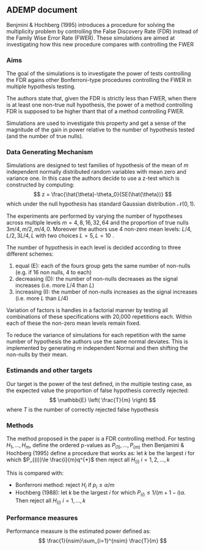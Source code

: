 ## ADEMP document

Benjmini & Hochberg (1995) introduces a procedure for solving the multiplicity problem
by controlling the False Discovery Rate (FDR) instead of the Family Wise Error Rate (FWER). These simulations are aimed at investigating how this new procedure compares with controlling the FWER
### Aims
The goal of the simulations is to investigate the power of tests controlling the FDR agains other Bonferroni-type procedures controlling the FWER in multiple hypothesis testing.

The authors state that, given the FDR is strictly less than FWER, when there is at least one non-true null hypothesis, the power of a method controlling FDR is supposed to be higher thant that of a method controlling FWER.

Simulations are used to investigate this property and get a sense of the magnitude of the gain in power relative to the number of hypothesis tested (and the number of true nulls).
### Data Generating Mechanism
Simulations are designed to test families of hypothesis of the mean of $m$ independent normally distributed random variables with mean zero and variance one. In this case the authors decide to use a z-test which is constructed by computing:
$$
z = \frac{\hat{\theta}-\theta_0}{SE(\hat{\theta})}
$$
which under the null hypothesis has standard Gaussian distribution $\mathcal{N}(0, 1)$.

The experiments are performed by varying the number of hypotheses across multiple levels $m = 4, 8, 16, 32, 64$ and the proportion of true nulls $3m/4, m/2, m/4, 0$. Moreover the authors use 4 non-zero mean levels: $L/4, L/2, 3L/4, L$ with two choices $L=5, L=10$ . 

The number of hypothesis in each level is decided according to three different schemes:
1. equal (E): each of the fours group gets the same number of non-nulls (e.g. if 16 non nulls, 4 to each)
2. decreasing (D): the number of non-nulls decreases as the signal increases (i.e. more $L/4$ than $L$)
3. increasing (I): the number of non-nulls increases as the signal increases (i.e. more $L$ than $L/4$)

Variation of factors is handles in a factorial manner by testing all combinations of these specifications with 20,000 repetitions each. Within each of these the non-zero mean levels remain fixed. 

To reduce the variance of simulations for each repetition with the same number of hypothesis the authors use the same normal deviates. This is implemented by generating $m$ independent Normal and then shifting the non-nulls by their mean.
### Estimands and other targets
Our target is the power of the test defined, in the multiple testing case, as the expected value the proportion of false hypothesis correctly rejected:
$$
\mathbb{E} \left( \frac{T}{m} \right)
$$
where $T$ is the number of correctly rejected false hypothesis
### Methods
The method proposed in the paper is a FDR controlling method. For testing $H_{1}, \dots, H_{m}$, define the ordered p-values as $P_{(1)}, \dots, P_{(m)}$ then Benjamini & Hochberg (1995) define a procedure that works as: let $k$ be the largest $i$ for which $P_{(i)}\le \frac{i}{m}q^{*}$ then reject all $H_{(i)}$ $i=1, 2, \dots, k$

This is compared with:
- Bonferroni method: reject $H_i$ if $p_i \le \alpha/m$
- Hochberg (1988): let $k$ be the largest $i$ for which $P_{(i)} \le 1/(m+1-i) \alpha$. Then reject all $H_{(i)}$ $i=1, \dots, k$
### Performance measures
Performance measure is the estimated power defined as:
$$
\frac{1}{nsim}\sum_{i=1}^{nsim} \frac{T}{m}
$$
